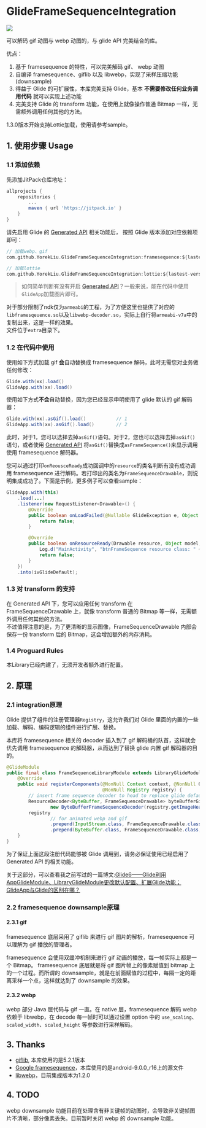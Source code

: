 # GlideFrameSequenceIntegration 

[![](https://jitpack.io/v/YorekLiu/GlideFrameSequenceIntegration.svg)](https://jitpack.io/#YorekLiu/GlideFrameSequenceIntegration)

可以解码 gif 动图与 webp 动图的，与 glide API 完美结合的库。

优点：

1. 基于 framesequence 的特性，可以完美解码 gif、 webp 动图
2. 自编译 framesequence、giflib 以及 libwebp，实现了采样压缩功能 (downsample)
3. 得益于 Glide 的可扩展性，本库完美支持 Glide，基本 **不需要修改任何业务调用代码** 就可以实现上述功能
4. 完美支持 Glide 的 transform 功能，在使用上就像操作普通 Bitmap 一样，无需额外调用任何其他的方法。

1.3.0版本开始支持Lottie加载，使用请参考sample。

## 1. 使用步骤 Usage

### 1.1 添加依赖

先添加JitPack仓库地址：

```gradle
allprojects {
    repositories {
        ...
        maven { url 'https://jitpack.io' }
    }
}
```

请先启用 Glide 的 [Generated API](https://bumptech.github.io/glide/doc/generatedapi.html) 相关功能后， 按照 Glide 版本添加对应依赖项即可：

```gradle
// 加载webp、gif
com.github.YorekLiu.GlideFrameSequenceIntegration:framesequence:${lastest-version}'

// 加载lottie
com.github.YorekLiu.GlideFrameSequenceIntegration:lottie:${lastest-version}'
```

> 如何简单判断有没有开启 [Generated API](https://bumptech.github.io/glide/doc/generatedapi.html)？一般来说，能在代码中使用`GlideApp`加载图片即可。

对于部分限制了ndk仅为`armeabi`的工程，为了方便这里也提供了对应的`libframesqeuence.so`以及`libwebp-decoder.so`，实际上自行将`armeabi-v7a`中的复制出来，这是一样的效果。  
文件位于`extra`目录下。

### 1.2 在代码中使用

使用如下方式加载 gif **会**自动替换成 framesequence 解码，此时无需您对业务做任何修改：

```java
Glide.with(xx).load()
GlideApp.with(xx).load()
```

使用如下方式**不会**自动替换，因为您已经显示申明使用了 glide 默认的 gif 解码器：

```java
Glide.with(xx).asGif().load()           // 1
GlideApp.with(xx).asGif().load()        // 2
```

此时，对于1，您可以选择去掉`asGif()`语句。对于2，您也可以选择去掉`asGif()`语句，或者使用 [Generated API](https://bumptech.github.io/glide/doc/generatedapi.html) 将`asGif()`替换成`asFrameSequence()`来显示调用使用 framesequence 解码器。

您可以通过打印`onReousceReady`成功回调中的`resource`的类名判断有没有成功调用 framesequence 进行解码。若打印出的类名为`FrameSequenceDrawable`，则说明集成成功了。下面是示例，更多例子可以查看sample：

```java
GlideApp.with(this)
    .load(...)
    .listener(new RequestListener<Drawable>() {
        @Override
        public boolean onLoadFailed(@Nullable GlideException e, Object model, Target<Drawable> target, boolean isFirstResource) {
            return false;
        }

        @Override
        public boolean onResourceReady(Drawable resource, Object model, Target<Drawable> target, DataSource dataSource, boolean isFirstResource) {
            Log.d("MainActivity", "btnFrameSequence resource class: " + resource.getClass().getSimpleName());
            return false;
        }
    })
    .into(ivGlideDefault);
```

### 1.3 对 transform 的支持

在 Generated API 下，您可以应用任何 transform 在 FrameSequenceDrawable 上，就像 transform 普通的 Bitmap 等一样，无需额外调用任何其他的方法。  
不过值得注意的是，为了更清晰的显示图像，FrameSequenceDrawable 内部会保存一份 transform 后的 Bitmap，这会增加额外的内存消耗。

### 1.4 Proguard Rules

本Library已经内建了，无须开发者额外进行配置。

## 2. 原理 

### 2.1 integration原理

Glide 提供了组件的注册管理器`Registry`，这允许我们对 Glide 里面的内置的一些加载、解码、编码逻辑的组件进行扩展、替换。  

本库将 framesequence 相关的 decoder 插入到了 gif 解码桶的队首，这样就会优先调用 framesequence 的解码器，从而达到了替换 glide 内置 gif 解码器的目的。

```java
@GlideModule
public final class FrameSequenceLibraryModule extends LibraryGlideModule {
    @Override
    public void registerComponents(@NonNull Context context, @NonNull Glide glide,
                                   @NonNull Registry registry) {
        // insert frame sequence decoder to head to replace glide default gif decoder
        ResourceDecoder<ByteBuffer, FrameSequenceDrawable> byteBufferGifLibDecoder =
                new ByteBufferFrameSequenceDecoder(registry.getImageHeaderParsers(), glide.getBitmapPool());
        registry
                // for animated webp and gif
                .prepend(InputStream.class, FrameSequenceDrawable.class, new StreamFrameSequenceDecoder(registry.getImageHeaderParsers(), byteBufferGifLibDecoder, glide.getArrayPool()))
                .prepend(ByteBuffer.class, FrameSequenceDrawable.class, byteBufferGifLibDecoder);
    }
}
```

为了保证上面这段注册代码能够被 Glide 调用到，请务必保证使用已经启用了 Generated API 的相关功能。

关于这部分，可以查看我之前写过的一篇博文:[Glide6——Glide利用AppGlideModule、LibraryGlideModule更改默认配置、扩展Glide功能；GlideApp与Glide的区别在哪？](https://blog.yorek.xyz/android/3rd-library/glide6/)

### 2.2 framesequence downsample原理

#### 2.3.1 gif

framesequence 底层采用了 giflib 来进行 gif 图片的解析，framesequence 可以理解为 gif 播放的管理者。  

framesequence 会使用双缓冲机制来进行 gif 动画的播放，每一帧实际上都是一个 Bitmap。 framesequence 底层就是将 gif 图片帧上的像素赋值到 bitmap 上的一个过程。而所谓的 downsample，就是在前面赋值的过程中，每隔一定的距离采样一个点，这样就达到了 downsample 的效果。

#### 2.3.2 webp

webp 部分 Java 层代码与 gif 一直。在 native 层，framesequence 解码 webp 依赖于 libwebp，在 decode 每一帧时可以通过设置 option 中的 `use_scaling`、`scaled_width`、`scaled_height` 等参数进行采样解码。

## 3. Thanks

- [giflib](http://giflib.sourceforge.net/gif_lib.html), 本库使用的是5.2.1版本
- [Google framesequence](https://android.googlesource.com/platform/frameworks/ex/+/android-9.0.0_r16/framesequence)，本库使用的是android-9.0.0_r16上的源文件
- [libwebp](https://github.com/webmproject/libwebp)，目前集成版本为1.2.0

## 4. TODO

webp downsample 功能目前在处理含有非关键帧的动图时，会导致非关键帧图片不清晰，部分像素丢失。目前暂时关闭 webp 的 downsample 功能。

